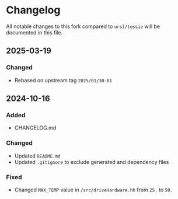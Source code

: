 # Changelog

All notable changes to this fork compared to `ursl/tessie` will be documented in this file.

## 2025-03-19

### Changed
- Rebased on upstream tag `2025/01/30-01`

## 2024-10-16

### Added

- CHANGELOG.md

### Changed

- Updated `README.md`
- Updated `.gitignore` to exclude generated and dependency files

### Fixed

- Changed `MAX_TEMP` value in `/src/driveHardware.hh` from `25.` to `50.`

